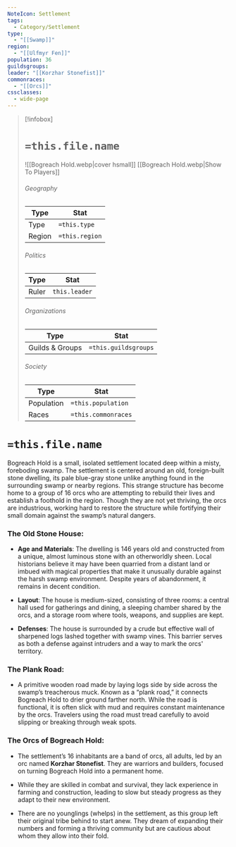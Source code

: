 ```yaml
---
NoteIcon: Settlement
tags:
  - Category/Settlement
type:
  - "[[Swamp]]"
region:
  - "[[Ulfmyr Fen]]"
population: 36
guildsgroups: 
leader: "[[Korzhar Stonefist]]"
commonraces:
  - "[[Orcs]]"
cssclasses:
  - wide-page
---
```


> [!infobox]
> # `=this.file.name`
> ![[Bogreach Hold.webp|cover hsmall]]
> [[Bogreach Hold.webp|Show To Players]]
> ###### Geography
> Type |  Stat |
> ---|---|
> Type | `=this.type` |
> Region | `=this.region` |
> ###### Politics
> Type |  Stat |
> ---|---|
> Ruler | `this.leader` |
> ###### Organizations
> Type |  Stat |
> ---|---|
> Guilds & Groups | `=this.guildsgroups` |
> ###### Society
> Type |  Stat |
> ---|---|
> Population | `=this.population` |
> Races | `=this.commonraces` |

# `=this.file.name`
Bogreach Hold is a small, isolated settlement located deep within a misty, foreboding swamp. The settlement is centered around an old, foreign-built stone dwelling, its pale blue-gray stone unlike anything found in the surrounding swamp or nearby regions. This strange structure has become home to a group of 16 orcs who are attempting to rebuild their lives and establish a foothold in the region. Though they are not yet thriving, the orcs are industrious, working hard to restore the structure while fortifying their small domain against the swamp’s natural dangers.

### **The Old Stone House**:

- **Age and Materials**: The dwelling is 146 years old and constructed from a unique, almost luminous stone with an otherworldly sheen. Local historians believe it may have been quarried from a distant land or imbued with magical properties that make it unusually durable against the harsh swamp environment. Despite years of abandonment, it remains in decent condition.

- **Layout**: The house is medium-sized, consisting of three rooms: a central hall used for gatherings and dining, a sleeping chamber shared by the orcs, and a storage room where tools, weapons, and supplies are kept.

- **Defenses**: The house is surrounded by a crude but effective wall of sharpened logs lashed together with swamp vines. This barrier serves as both a defense against intruders and a way to mark the orcs' territory.

### **The Plank Road**:

- A primitive wooden road made by laying logs side by side across the swamp’s treacherous muck. Known as a “plank road,” it connects Bogreach Hold to drier ground farther north. While the road is functional, it is often slick with mud and requires constant maintenance by the orcs. Travelers using the road must tread carefully to avoid slipping or breaking through weak spots.

### **The Orcs of Bogreach Hold**:

- The settlement’s 16 inhabitants are a band of orcs, all adults, led by an orc named **Korzhar Stonefist**. They are warriors and builders, focused on turning Bogreach Hold into a permanent home.

- While they are skilled in combat and survival, they lack experience in farming and construction, leading to slow but steady progress as they adapt to their new environment.

- There are no younglings (whelps) in the settlement, as this group left their original tribe behind to start anew. They dream of expanding their numbers and forming a thriving community but are cautious about whom they allow into their fold.